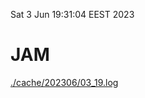 Sat  3 Jun 19:31:04 EEST 2023
# JAM
<a href='./cache/202306/03_19.log'>./cache/202306/03_19.log</a>
